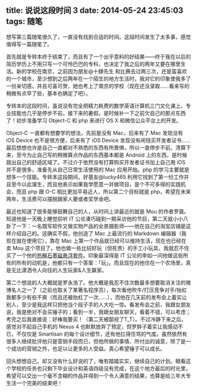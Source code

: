 title: 说说这段时间 3
date: 2014-05-24 23:45:03
tags: 随笔
---
想写第三篇随笔很久了，一直没有找到合适的时间。这段时间发生了太多事，感觉值得写一篇随笔了。
<!-- more -->
首先就是专转本终于结束了，而且有了一个出乎意料的好结果——终于我在以后的简历学历上不用只写一个可怜巴巴的专科，也决定了我之后的两年又要在哪里生活。新的学校在南京，之前因为朋友@十肆先生 和比赛去过两三次，还是蛮喜欢的一个城市，至少想到之后两年在一个陌生的地方生活时，我对它的印象使我多了一份亲切感。并且可喜可贺，她也考上了南京的学校（现在还没录取……看来写的稍微有点早了些，基本也确定了吧）。

专转本的这段时间，虽说没有完全把精力耗费的数学英语计算机三门文化课上，专业技能也几乎是停步不前，接下来的暑假，是时候补一下之前欠自己的那点东西了！初步准备学习 Object-C 和 php 来进行 OS X 和微信公众平台上的开发。

Object-C 一直都有想要学的想法，先前是没有 Mac，后来有了 Mac 发现没有 iOS Device 也不是很方便，后来有了 iOS Device 发现没有闲钱买开发者证书……最后想想也许是自己一直都对不熟悉的东西有所畏惧，所以一直停步不前。清算下来，至今为止自己写的稍微算点作品的东西基本都是 Android 上的东西，是时候跳出自己的舒适区域了。不过介于依然没有打算购买开发者证书加上自己用 iOS 并不是很多，准备先从自己日常生活使用的 Mac 应用开始。php 的学习主要就是想多一个技能。专转本这段期间，好基友@lucky465 利用它找到了第一份工作并且至今以此谋生，而且他表示如果我学愿意一并做项目，是个不可多得的实践机会，而且 php 跟 O-C 相比更加平易近人，所以第二个目标就是 php，希望在未来两年，生活费可以摆脱跟家人要或者奖学金吧。

最近也知道了很多能够鼓舞自己的人，从时间上讲最近的就是 Mou 的作者罗晨。知道他是一天晚上睡觉前听 IT 公论凑巧碰到一期采访他的节目，第二天就小小八卦了一下：一名既写软件又做实物产品的全景摄影师——他在自己的淘宝店铺是这样介绍自己的。这确实不假，他创造了 Mac 上最流行的 Markdown 编辑器（我现在就在使用它），靠在 Mac 上第一个作品就已经可以维持生活，现在也已经在卖 Mou 这个项目了。他也做一些比较好玩（但死贵）的手工小玩具，我就忍不住买了一个他的[热解石墨磁悬浮套件](http://item.taobao.com/item.htm?id=38510188502)。印象最深得是 IT 公论的李如一问他做这些所有的所有的动机是，他都只有一个答案：「玩」。而且现在的他住在一个农场里，真是无比潇洒令人向往的人生玩家&人生赢家。

第二个想说的人大概就是罗永浩了。他大概是我忍不住次数最多想要取消关注的微博名人之一了（之前也取关了某著名程序员），每次看他吹牛/打压竞争对手/抬杠我都多少有些不爽（而且还被抬杠了一次……），而他在几天前的发布会上着实让别人，至少是我这样只把他当个段子手的人大吃一惊。看发布会之前，我跟女朋友说，我是绝对不会买锤子的；看到一半，我跟女朋友聊天，看着不错，可以考虑；考完之后我直接说：好棒我要买！（第二天被鄙视了T_T）。不过冷静下来之后，感觉对不起自己手机的 Nexus 4 也默默放弃了预定，但罗胖子着实让我感动不已，不仅仅是 Smartisan 的每个设计细节，还有他扛得住骂的气度。虽然依然有很多人继续批评他只是营销手段而已，但他所做的事情、所付出的诚意，除了是一个成功的营销之外，也足以让更多的人受益。真心希望锤子可以成长。

回头想想自己，却又没有什么好说的了，唯有踏踏实实，继续自己的计划。眼看这个学校的任务也只剩下毕业设计和英语四级没有完成，在这个地方最后的时光里，希望可以交出一个毫不含糊的作品并得到一个令人满意的结果，也算是给三年大专生活一个完美的结束吧！